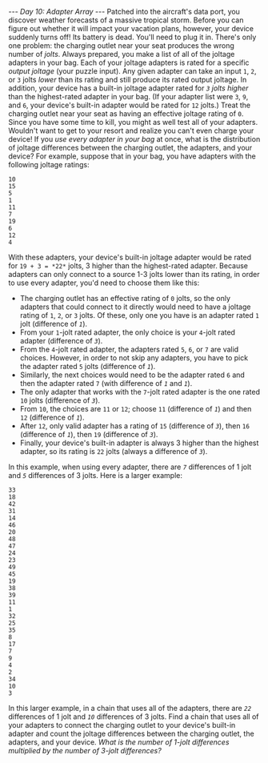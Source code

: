 *--- Day 10: Adapter Array ---*
Patched into the aircraft's data port, you discover weather forecasts of a massive tropical storm. Before you can figure out whether it will impact your vacation plans, however, your device suddenly turns off!
Its battery is dead.
You'll need to plug it in. There's only one problem: the charging outlet near your seat produces the wrong number of *jolts*. Always prepared, you make a list of all of the joltage adapters in your bag.
Each of your joltage adapters is rated for a specific *output joltage* (your puzzle input). Any given adapter can take an input `1`, `2`, or `3` jolts *lower* than its rating and still produce its rated output joltage.
In addition, your device has a built-in joltage adapter rated for *`3` jolts higher* than the highest-rated adapter in your bag. (If your adapter list were `3`, `9`, and `6`, your device's built-in adapter would be rated for `12` jolts.)
Treat the charging outlet near your seat as having an effective joltage rating of `0`.
Since you have some time to kill, you might as well test all of your adapters. Wouldn't want to get to your resort and realize you can't even charge your device!
If you *use every adapter in your bag* at once, what is the distribution of joltage differences between the charging outlet, the adapters, and your device?
For example, suppose that in your bag, you have adapters with the following joltage ratings:
```16
10
15
5
1
11
7
19
6
12
4
```
With these adapters, your device's built-in joltage adapter would be rated for `19 + 3 = *22*` jolts, 3 higher than the highest-rated adapter.
Because adapters can only connect to a source 1-3 jolts lower than its rating, in order to use every adapter, you'd need to choose them like this:

- The charging outlet has an effective rating of `0` jolts, so the only adapters that could connect to it directly would need to have a joltage rating of `1`, `2`, or `3` jolts. Of these, only one you have is an adapter rated `1` jolt (difference of *`1`*).
- From your `1`-jolt rated adapter, the only choice is your `4`-jolt rated adapter (difference of *`3`*).
- From the `4`-jolt rated adapter, the adapters rated `5`, `6`, or `7` are valid choices. However, in order to not skip any adapters, you have to pick the adapter rated `5` jolts (difference of *`1`*).
- Similarly, the next choices would need to be the adapter rated `6` and then the adapter rated `7` (with difference of *`1`* and *`1`*).
- The only adapter that works with the `7`-jolt rated adapter is the one rated `10` jolts (difference of *`3`*).
- From `10`, the choices are `11` or `12`; choose `11` (difference of *`1`*) and then `12` (difference of *`1`*).
- After `12`, only valid adapter has a rating of `15` (difference of *`3`*), then `16` (difference of *`1`*), then `19` (difference of *`3`*).
- Finally, your device's built-in adapter is always 3 higher than the highest adapter, so its rating is `22` jolts (always a difference of *`3`*).

In this example, when using every adapter, there are *`7`* differences of 1 jolt and *`5`* differences of 3 jolts.
Here is a larger example:
```28
33
18
42
31
14
46
20
48
47
24
23
49
45
19
38
39
11
1
32
25
35
8
17
7
9
4
2
34
10
3
```
In this larger example, in a chain that uses all of the adapters, there are *`22`* differences of 1 jolt and *`10`* differences of 3 jolts.
Find a chain that uses all of your adapters to connect the charging outlet to your device's built-in adapter and count the joltage differences between the charging outlet, the adapters, and your device. *What is the number of 1-jolt differences multiplied by the number of 3-jolt differences?*
